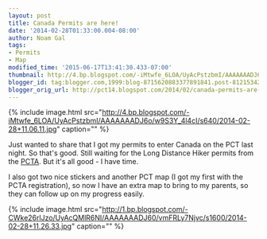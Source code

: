 ```yaml
---
layout: post
title: Canada Permits are here!
date: '2014-02-28T01:33:00.004-08:00'
author: Noam Gal
tags:
- Permits
- Map
modified_time: '2015-06-17T13:41:30.433-07:00'
thumbnail: http://4.bp.blogspot.com/-iMtwfe_6LOA/UyAcPstzbmI/AAAAAAADJ6o/w9S3Y_4l4cI/s72-c/2014-02-28+11.06.11.jpg
blogger_id: tag:blogger.com,1999:blog-8715620883377891841.post-8121534233852273831
blogger_orig_url: http://pct14.blogspot.com/2014/02/canada-permits-are-here.html
---
```


{% include image.html src="http://4.bp.blogspot.com/-iMtwfe_6LOA/UyAcPstzbmI/AAAAAAADJ6o/w9S3Y_4l4cI/s640/2014-02-28+11.06.11.jpg" caption="" %}

Just wanted to share that I got my permits to enter Canada on the PCT last night. So that's good. Still waiting for the Long Distance Hiker permits from the [PCTA](http://www.pcta.org/discover-the-trail/permits/). But it's all good - I have time.

I also got two nice stickers and another PCT map (I got my first with the PCTA registration), so now I have an extra map to bring to my parents, so they can follow up on my progress easily.
 
{% include image.html src="http://1.bp.blogspot.com/-CWke26rlJzo/UyAcQMlR6NI/AAAAAAADJ60/vmFRLy7Njvc/s1600/2014-02-28+11.26.33.jpg" caption="" %}
